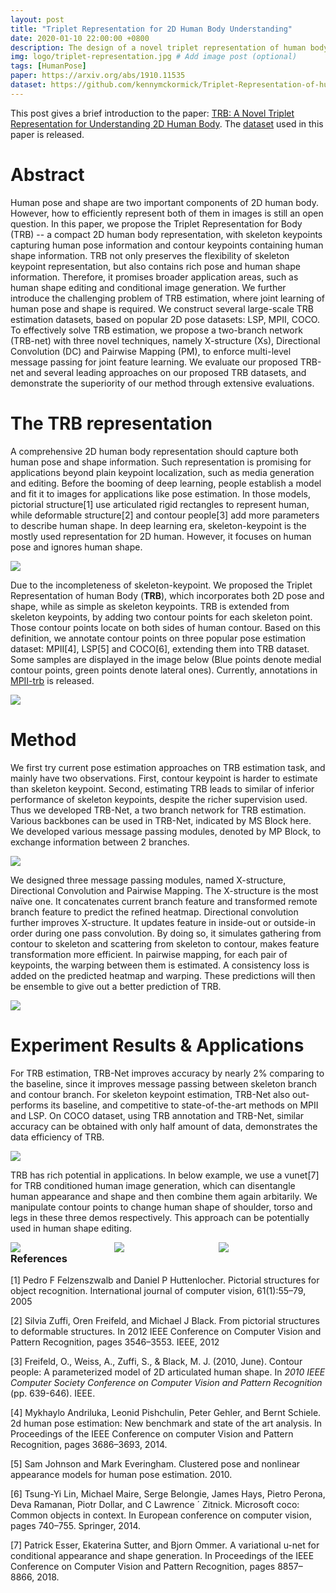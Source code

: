 ```yaml
---
layout: post
title: "Triplet Representation for 2D Human Body Understanding"
date: 2020-01-10 22:00:00 +0800
description: The design of a novel triplet representation of human body and its estimation algorithm. Appear in ICCV2019.
img: logo/triplet-representation.jpg # Add image post (optional)
tags: [HumanPose]
paper: https://arxiv.org/abs/1910.11535
dataset: https://github.com/kennymckormick/Triplet-Representation-of-human-Body/
---
```


This post gives a brief introduction to the paper: [TRB: A Novel Triplet Representation for Understanding 2D Human Body](http://openaccess.thecvf.com/content_ICCV_2019/papers/Duan_TRB_A_Novel_Triplet_Representation_for_Understanding_2D_Human_Body_ICCV_2019_paper.pdf). The [dataset](https://github.com/kennymckormick/Triplet-Representation-of-human-Body/) used in this paper is released.

# Abstract

Human pose and shape are two important components of 2D human body. However, how to efficiently represent both of them in images is still an open question. In this paper, we propose the Triplet Representation for Body (TRB) -- a compact 2D human body representation, with skeleton keypoints capturing human pose information and contour keypoints containing human shape information. TRB not only preserves the flexibility of skeleton keypoint representation, but also contains rich pose and human shape information. Therefore, it promises broader application areas, such as human shape editing and conditional image generation. We further introduce the challenging problem of TRB estimation, where joint learning of human pose and shape is required. We construct several large-scale TRB estimation datasets, based on popular 2D pose datasets: LSP, MPII, COCO. To effectively solve TRB estimation, we propose a two-branch network (TRB-net) with three novel techniques, namely X-structure (Xs), Directional Convolution (DC) and Pairwise Mapping (PM), to enforce multi-level message passing for joint feature learning. We evaluate our proposed TRB-net and several leading approaches on our proposed TRB datasets, and demonstrate the superiority of our method through extensive evaluations.

# The TRB representation

A comprehensive 2D human body representation should capture both human pose and shape information. Such representation is promising for applications beyond plain keypoint localization, such as media generation and editing. Before the booming of deep learning, people establish a model and fit it to images for applications like pose estimation. In those models, pictorial structure[1] use articulated rigid rectangles to represent human, while deformable structure[2] and contour people[3] add more parameters to describe human shape. In deep learning era, skeleton-keypoint is the mostly used representation for 2D human. However, it focuses on human pose and ignores human shape.

![](/assets/img/triplet-representation/traditional.png)

Due to the incompleteness of skeleton-keypoint. We proposed the Triplet Representation of human Body (**TRB**), which incorporates both 2D pose and shape, while as simple as skeleton keypoints. TRB is extended from skeleton keypoints, by adding two contour points for each skeleton point. Those contour points locate on both sides of human contour. Based on this definition, we annotate contour points on three popular pose estimation dataset: MPII[4], LSP[5] and COCO[6], extending them into TRB dataset. Some samples are displayed in the image below (Blue points denote medial contour points, green points denote lateral ones). Currently, annotations in [MPII-trb](https://github.com/kennymckormick/Triplet-Representation-of-human-Body) is released.

![](/assets/img/triplet-representation/trb-sample.png)

# Method

We first try current pose estimation approaches on TRB estimation task, and mainly have two observations. First, contour keypoint is harder to estimate than skeleton keypoint. Second, estimating TRB leads to similar of inferior performance of skeleton keypoints, despite the richer supervision used. Thus we developed TRB-Net, a two branch network for TRB estimation. Various backbones can be used in TRB-Net, indicated by MS Block here. We developed various message passing modules, denoted by MP Block, to exchange information between 2 branches.

![](/assets/img/triplet-representation/trb-net.png)

We designed three message passing modules, named X-structure, Directional Convolution and Pairwise Mapping. The X-structure is the most naïve one. It concatenates current branch feature and transformed remote branch feature to predict the refined heatmap. Directional convolution further improves X-structure. It updates feature in inside-out or outside-in order during one pass convolution. By doing so, it simulates gathering from contour to skeleton and scattering from skeleton to contour, makes feature transformation more efficient. In pairwise mapping, for each pair of keypoints, the warping between them is estimated.  A consistency loss is added on the predicted heatmap and warping. These predictions will then be ensemble to give out a better prediction of TRB.

![](/assets/img/triplet-representation/message-passing.png)

# Experiment Results & Applications

For TRB estimation, TRB-Net improves accuracy by nearly 2% comparing to the baseline, since it improves message passing between skeleton branch and contour branch. For skeleton keypoint estimation, TRB-Net also out-performs its baseline, and competitive to state-of-the-art methods on MPII and LSP. On COCO dataset, using TRB annotation and TRB-Net, similar accuracy can be obtained with only half amount of data, demonstrates the data efficiency of TRB.

![](/assets/img/triplet-representation/results.png)

TRB has rich potential in applications. In below example, we use a vunet[7] for TRB conditioned human image generation, which can disentangle human appearance and shape and then combine them again arbitarily. We manipulate contour points to change human shape of shoulder, torso and legs in these three demos respectively. This approach can be potentially used in human shape editing.


<style>
	.boxes{
        width:33%;
        float:left;
	}
	#mainDiv{
		width:100%;
		margin:auto;
	}
	img{
		max-width:100%;
	}
</style>
<div id="mainDiv">
    <div id="divOne" class="boxes">
	<img src="/assets/img/triplet-representation/shou.gif">
    </div>
    <div id="divTwo" class="boxes">
	<img src="/assets/img/triplet-representation/torso.gif">
    </div>
    <div id="divTwo" class="boxes">
	<img src="/assets/img/triplet-representation/leg.gif">
    </div>
</div>



### References

[1] Pedro F Felzenszwalb and Daniel P Huttenlocher. Pictorial structures for object recognition. International journal of computer vision, 61(1):55–79, 2005

[2] Silvia Zuffi, Oren Freifeld, and Michael J Black. From pictorial structures to deformable structures. In 2012 IEEE Conference on Computer Vision and Pattern Recognition, pages 3546–3553. IEEE, 2012

[3] Freifeld, O., Weiss, A., Zuffi, S., & Black, M. J. (2010, June). Contour people: A parameterized model of 2D articulated human shape. In *2010 IEEE Computer Society Conference on Computer Vision and Pattern Recognition* (pp. 639-646). IEEE.

[4] Mykhaylo Andriluka, Leonid Pishchulin, Peter Gehler, and Bernt Schiele. 2d human pose estimation: New benchmark and state of the art analysis. In Proceedings of the IEEE Conference on computer Vision and Pattern Recognition, pages 3686–3693, 2014.

[5] Sam Johnson and Mark Everingham. Clustered pose and nonlinear appearance models for human pose estimation. 2010.

[6] Tsung-Yi Lin, Michael Maire, Serge Belongie, James Hays, Pietro Perona, Deva Ramanan, Piotr Dollar, and C Lawrence ´ Zitnick. Microsoft coco: Common objects in context. In European conference on computer vision, pages 740–755. Springer, 2014.

[7] Patrick Esser, Ekaterina Sutter, and Bjorn Ommer. A variational u-net for conditional appearance and shape generation. In Proceedings of the IEEE Conference on Computer Vision and Pattern Recognition, pages 8857–8866, 2018.
